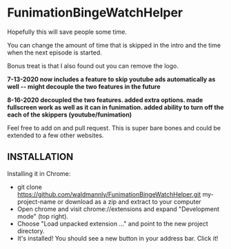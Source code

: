 # FunimationBingeWatchHelper

Hopefully this will save people some time. 

You can change the amount of time that is skipped in the intro and the time when the next episode is started. 

Bonus treat is that I also found out you can remove the logo. 

**7-13-2020 now includes a feature to skip youtube ads automatically as well -- might decouple the two features in the future**

**8-16-2020 decoupled the two features. added extra options. made fullscreen work as well as it can in funimation. added ability to turn off the each of the skippers (youtube/funimation)**

Feel free to add on and pull request. This is super bare bones and could be extended to a few other websites. 

## INSTALLATION

  Installing it in Chrome:
  - git clone https://github.com/waldmannly/FunimationBingeWatchHelper.git my-project-name or download as a zip and extract to your computer
  - Open chrome and visit chrome://extensions and expand "Development mode" (top right).
  - Choose "Load unpacked extension ..." and point to the new project directory.
  - It's installed! You should see a new button in your address bar. Click it!
